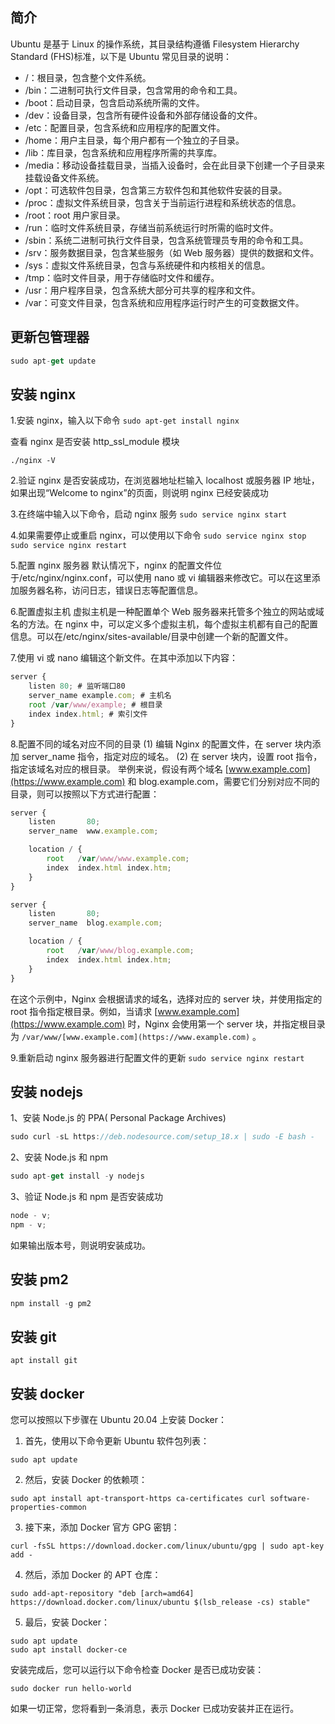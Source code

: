 ## 简介

Ubuntu 是基于 Linux 的操作系统，其目录结构遵循 Filesystem Hierarchy Standard (FHS)标准，以下是 Ubuntu 常见目录的说明：

- /：根目录，包含整个文件系统。
- /bin：二进制可执行文件目录，包含常用的命令和工具。
- /boot：启动目录，包含启动系统所需的文件。
- /dev：设备目录，包含所有硬件设备和外部存储设备的文件。
- /etc：配置目录，包含系统和应用程序的配置文件。
- /home：用户主目录，每个用户都有一个独立的子目录。
- /lib：库目录，包含系统和应用程序所需的共享库。
- /media：移动设备挂载目录，当插入设备时，会在此目录下创建一个子目录来挂载设备文件系统。
- /opt：可选软件包目录，包含第三方软件包和其他软件安装的目录。
- /proc：虚拟文件系统目录，包含关于当前运行进程和系统状态的信息。
- /root：root 用户家目录。
- /run：临时文件系统目录，存储当前系统运行时所需的临时文件。
- /sbin：系统二进制可执行文件目录，包含系统管理员专用的命令和工具。
- /srv：服务数据目录，包含某些服务（如 Web 服务器）提供的数据和文件。
- /sys：虚拟文件系统目录，包含与系统硬件和内核相关的信息。
- /tmp：临时文件目录，用于存储临时文件和缓存。
- /usr：用户程序目录，包含系统大部分可共享的程序和文件。
- /var：可变文件目录，包含系统和应用程序运行时产生的可变数据文件。

## 更新包管理器

```javascript
sudo apt-get update
```

## 安装 nginx

1.安装 nginx，输入以下命令
`sudo apt-get install nginx`

查看 nginx 是否安装 http_ssl_module 模块

```nginx
./nginx -V
```

2.验证 nginx 是否安装成功，在浏览器地址栏输入 localhost 或服务器 IP 地址，如果出现“Welcome to nginx”的页面，则说明 nginx 已经安装成功

3.在终端中输入以下命令，启动 nginx 服务
`sudo service nginx start`

4.如果需要停止或重启 nginx，可以使用以下命令
`sudo service nginx stop`  
`sudo service nginx restart`

5.配置 nginx 服务器
默认情况下，nginx 的配置文件位于/etc/nginx/nginx.conf，可以使用 nano 或 vi 编辑器来修改它。可以在这里添加服务器名称，访问日志，错误日志等配置信息。

6.配置虚拟主机
虚拟主机是一种配置单个 Web 服务器来托管多个独立的网站或域名的方法。在 nginx 中，可以定义多个虚拟主机，每个虚拟主机都有自己的配置信息。可以在/etc/nginx/sites-available/目录中创建一个新的配置文件。

7.使用 vi 或 nano 编辑这个新文件。在其中添加以下内容：

```javascript
server {
	listen 80; # 监听端口80
	server_name example.com; # 主机名
	root /var/www/example; # 根目录
	index index.html; # 索引文件
}
```

8.配置不同的域名对应不同的目录
(1) 编辑 Nginx 的配置文件，在 server 块内添加 server_name 指令，指定对应的域名。
(2) 在 server 块内，设置 root 指令，指定该域名对应的根目录。
举例来说，假设有两个域名 [www.example.com](https://www.example.com) 和 blog.example.com，需要它们分别对应不同的目录，则可以按照以下方式进行配置：

```javascript
server {
    listen       80;
    server_name  www.example.com;

    location / {
        root   /var/www/www.example.com;
        index  index.html index.htm;
    }
}

server {
    listen       80;
    server_name  blog.example.com;

    location / {
        root   /var/www/blog.example.com;
        index  index.html index.htm;
    }
}
```

在这个示例中，Nginx 会根据请求的域名，选择对应的 server 块，并使用指定的 root 指令指定根目录。例如，当请求 [www.example.com](https://www.example.com) 时，Nginx 会使用第一个 server 块，并指定根目录为 `/var/www/[www.example.com](https://www.example.com)` 。

9.重新启动 nginx 服务器进行配置文件的更新
`sudo service nginx restart`

## 安装 nodejs

1、安装 Node.js 的 PPA( Personal Package Archives)

```javascript
sudo curl -sL https://deb.nodesource.com/setup_18.x | sudo -E bash -
```

2、安装 Node.js 和 npm

```javascript
sudo apt-get install -y nodejs
```

3、验证 Node.js 和 npm 是否安装成功

```javascript
node - v;
npm - v;
```

如果输出版本号，则说明安装成功。

## 安装 pm2

```javascript
npm install -g pm2
```

## 安装 git

```nginx
apt install git
```

## 安装 docker

您可以按照以下步骤在 Ubuntu 20.04 上安装 Docker：

1.  首先，使用以下命令更新 Ubuntu 软件包列表：

```
sudo apt update
```

2.  然后，安装 Docker 的依赖项：

```
sudo apt install apt-transport-https ca-certificates curl software-properties-common
```

3.  接下来，添加 Docker 官方 GPG 密钥：

```
curl -fsSL https://download.docker.com/linux/ubuntu/gpg | sudo apt-key add -
```

4.  然后，添加 Docker 的 APT 仓库：

```
sudo add-apt-repository "deb [arch=amd64] https://download.docker.com/linux/ubuntu $(lsb_release -cs) stable"
```

5.  最后，安装 Docker：

```
sudo apt update
sudo apt install docker-ce
```

安装完成后，您可以运行以下命令检查 Docker 是否已成功安装：

```
sudo docker run hello-world
```

如果一切正常，您将看到一条消息，表示 Docker 已成功安装并正在运行。
